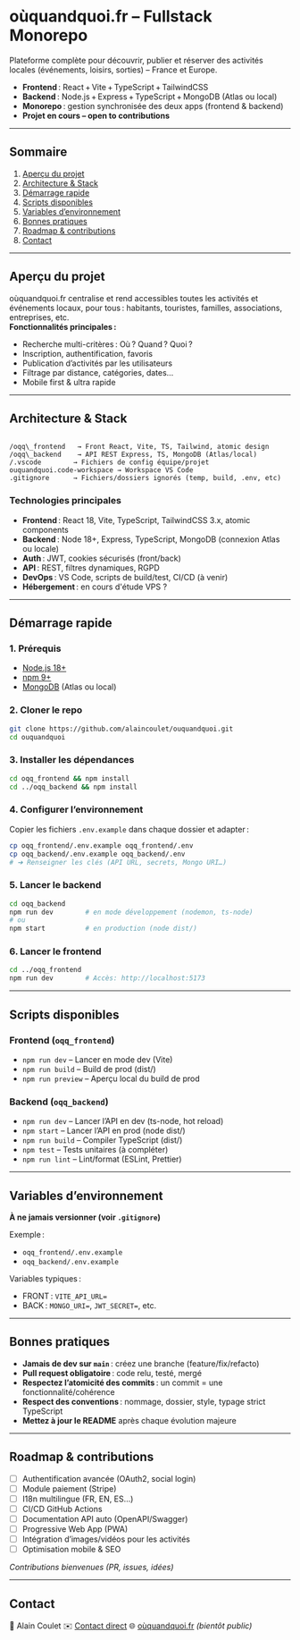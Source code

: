 
# oùquandquoi.fr – Fullstack Monorepo

Plateforme complète pour découvrir, publier et réserver des activités locales (événements, loisirs, sorties) – France et Europe.

- **Frontend** : React + Vite + TypeScript + TailwindCSS
- **Backend** : Node.js + Express + TypeScript + MongoDB (Atlas ou local)
- **Monorepo** : gestion synchronisée des deux apps (frontend & backend)
- **Projet en cours – open to contributions**

---

## Sommaire

1. [Aperçu du projet](#aperçu-du-projet)
2. [Architecture & Stack](#architecture--stack)
3. [Démarrage rapide](#démarrage-rapide)
4. [Scripts disponibles](#scripts-disponibles)
5. [Variables d’environnement](#variables-denvironnement)
6. [Bonnes pratiques](#bonnes-pratiques)
7. [Roadmap & contributions](#roadmap--contributions)
8. [Contact](#contact)

---

## Aperçu du projet

oùquandquoi.fr centralise et rend accessibles toutes les activités et événements locaux, pour tous : habitants, touristes, familles, associations, entreprises, etc.  
**Fonctionnalités principales :**
- Recherche multi-critères : Où ? Quand ? Quoi ?
- Inscription, authentification, favoris
- Publication d’activités par les utilisateurs
- Filtrage par distance, catégories, dates…
- Mobile first & ultra rapide

---

## Architecture & Stack

```

/oqq\_frontend   → Front React, Vite, TS, Tailwind, atomic design
/oqq\_backend    → API REST Express, TS, MongoDB (Atlas/local)
/.vscode        → Fichiers de config équipe/projet
ouquandquoi.code-workspace → Workspace VS Code
.gitignore      → Fichiers/dossiers ignorés (temp, build, .env, etc)

````

### Technologies principales

- **Frontend** : React 18, Vite, TypeScript, TailwindCSS 3.x, atomic components
- **Backend** : Node 18+, Express, TypeScript, MongoDB (connexion Atlas ou locale)
- **Auth** : JWT, cookies sécurisés (front/back)
- **API** : REST, filtres dynamiques, RGPD
- **DevOps** : VS Code, scripts de build/test, CI/CD (à venir)
- **Hébergement** : en cours d'étude VPS ?

---

## Démarrage rapide

### 1. Prérequis

- [Node.js 18+](https://nodejs.org/)
- [npm 9+](https://www.npmjs.com/)
- [MongoDB](https://www.mongodb.com/) (Atlas ou local)

### 2. Cloner le repo

```bash
git clone https://github.com/alaincoulet/ouquandquoi.git
cd ouquandquoi
````

### 3. Installer les dépendances

```bash
cd oqq_frontend && npm install
cd ../oqq_backend && npm install
```

### 4. Configurer l’environnement

Copier les fichiers `.env.example` dans chaque dossier et adapter :

```bash
cp oqq_frontend/.env.example oqq_frontend/.env
cp oqq_backend/.env.example oqq_backend/.env
# ➔ Renseigner les clés (API URL, secrets, Mongo URI…)
```

### 5. Lancer le backend

```bash
cd oqq_backend
npm run dev        # en mode développement (nodemon, ts-node)
# ou
npm start          # en production (node dist/)
```

### 6. Lancer le frontend

```bash
cd ../oqq_frontend
npm run dev        # Accès: http://localhost:5173
```

---

## Scripts disponibles

### Frontend (`oqq_frontend`)

* `npm run dev`       – Lancer en mode dev (Vite)
* `npm run build`     – Build de prod (dist/)
* `npm run preview`   – Aperçu local du build de prod

### Backend (`oqq_backend`)

* `npm run dev`       – Lancer l’API en dev (ts-node, hot reload)
* `npm start`         – Lancer l’API en prod (node dist/)
* `npm run build`     – Compiler TypeScript (dist/)
* `npm test`          – Tests unitaires (à compléter)
* `npm run lint`      – Lint/format (ESLint, Prettier)

---

## Variables d’environnement

**À ne jamais versionner (voir `.gitignore`)**

Exemple :

* `oqq_frontend/.env.example`
* `oqq_backend/.env.example`

Variables typiques :

* FRONT : `VITE_API_URL=`
* BACK : `MONGO_URI=`, `JWT_SECRET=`, etc.

---

## Bonnes pratiques

* **Jamais de dev sur `main`** : créez une branche (feature/fix/refacto)
* **Pull request obligatoire** : code relu, testé, mergé
* **Respectez l’atomicité des commits** : un commit = une fonctionnalité/cohérence
* **Respect des conventions** : nommage, dossier, style, typage strict TypeScript
* **Mettez à jour le README** après chaque évolution majeure

---

## Roadmap & contributions

* [ ] Authentification avancée (OAuth2, social login)
* [ ] Module paiement (Stripe)
* [ ] I18n multilingue (FR, EN, ES…)
* [ ] CI/CD GitHub Actions
* [ ] Documentation API auto (OpenAPI/Swagger)
* [ ] Progressive Web App (PWA)
* [ ] Intégration d’images/vidéos pour les activités
* [ ] Optimisation mobile & SEO

*Contributions bienvenues (PR, issues, idées)*

---

## Contact

👤 Alain Coulet
✉️ [Contact direct](mailto:alain.coulet@gmail.com)
🌐 [oùquandquoi.fr](https://oùquandquoi.fr) *(bientôt public)*